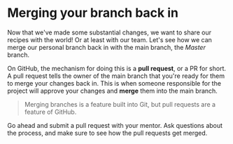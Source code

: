 # Merging your branch back in

Now that we've made some substantial changes, we want to share our recipes with the world! Or at least with our team. Let's see how we can merge our personal branch back in with the main branch, the *Master* branch.

On GitHub, the mechanism for doing this is a **pull request**, or a PR for short. A pull request tells the owner of the main branch that you're ready for them to merge your changes back in. This is when someone responsible for the project will approve your changes and **merge** them into the main branch.

> Merging branches is a feature built into Git,
> but pull requests are a feature of GitHub.

Go ahead and submit a pull request with your mentor. Ask questions about the process, and make sure to see how the pull requests get merged.

